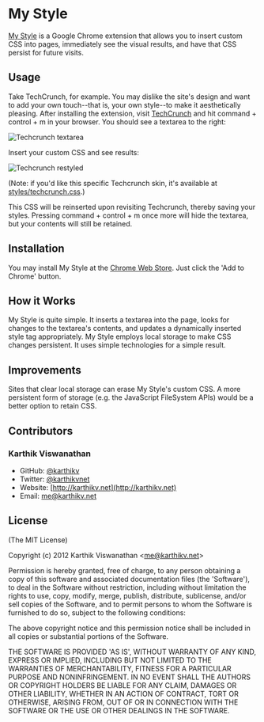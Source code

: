 # My Style
[My Style](https://chrome.google.com/webstore/detail/my-style/ljdhjpmbnkbengahefamnhmegbdifhlb)
is a Google Chrome extension that allows you to insert custom CSS into pages,
immediately see the visual results, and have that CSS persist for future
visits.

## Usage
Take TechCrunch, for example. You may dislike the site's design and want to add
your own touch--that is, your own style--to make it aesthetically pleasing.
After installing the extension, visit [TechCrunch](http://techcrunch.com) and
hit command + control + m in your browser. You should see a textarea to the
right:

![Techcrunch textarea](https://raw.github.com/karthikv/my-style/master/screenshots/techcrunch-textarea.png)

Insert your custom CSS and see results:

![Techcrunch restyled](https://raw.github.com/karthikv/my-style/master/screenshots/techcrunch-restyled.png)

(Note: if you'd like this specific Techcrunch skin, it's available at
[styles/techcrunch.css](https://github.com/karthikv/my-style/blob/master/styles/techcrunch.css).)

This CSS will be reinserted upon revisiting Techcrunch, thereby saving your
styles. Pressing command + control + m once more will hide the textarea, but
your contents will still be retained.

## Installation
You may install My Style at the
[Chrome Web Store](https://chrome.google.com/webstore/detail/my-style/ljdhjpmbnkbengahefamnhmegbdifhlb).
Just click the 'Add to Chrome' button.

## How it Works
My Style is quite simple. It inserts a textarea into the page, looks for
changes to the textarea's contents, and updates a dynamically inserted style
tag appropriately. My Style employs local storage to make CSS changes
persistent. It uses simple technologies for a simple result.

## Improvements
Sites that clear local storage can erase My Style's custom CSS. A more
persistent form of storage (e.g. the JavaScript FileSystem APIs) would be
a better option to retain CSS.

## Contributors
### Karthik Viswanathan
- GitHub: [@karthikv](https://github.com/karthikv)
- Twitter: [@karthikvnet](https://twitter.com/karthikvnet)
- Website: [http://karthikv.net](http://karthikv.net)
- Email: me@karthikv.net

## License
(The MIT License)

Copyright (c) 2012 Karthik Viswanathan &lt;me@karthikv.net&gt;

Permission is hereby granted, free of charge, to any person obtaining
a copy of this software and associated documentation files (the
'Software'), to deal in the Software without restriction, including
without limitation the rights to use, copy, modify, merge, publish,
distribute, sublicense, and/or sell copies of the Software, and to
permit persons to whom the Software is furnished to do so, subject to
the following conditions:

The above copyright notice and this permission notice shall be
included in all copies or substantial portions of the Software.

THE SOFTWARE IS PROVIDED 'AS IS', WITHOUT WARRANTY OF ANY KIND,
EXPRESS OR IMPLIED, INCLUDING BUT NOT LIMITED TO THE WARRANTIES OF
MERCHANTABILITY, FITNESS FOR A PARTICULAR PURPOSE AND NONINFRINGEMENT.
IN NO EVENT SHALL THE AUTHORS OR COPYRIGHT HOLDERS BE LIABLE FOR ANY
CLAIM, DAMAGES OR OTHER LIABILITY, WHETHER IN AN ACTION OF CONTRACT,
TORT OR OTHERWISE, ARISING FROM, OUT OF OR IN CONNECTION WITH THE
SOFTWARE OR THE USE OR OTHER DEALINGS IN THE SOFTWARE.
